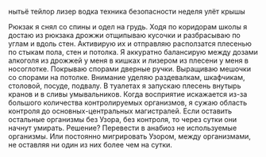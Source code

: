 нытьё тейлор
лизер водка техника безопасности неделя улёт крышы

Рюкзак я снял со спины и одел на грудь. Ходя по коридорам школы я достаю из рюкзака дрожжи отщипываю кусочки и разбрасываю по углам и вдоль стен. Активирую их и отправляю расползатся плесенью по стыкам пола, стен и потолка. 
Я аккуратно балансирую между дозами алкоголя из дрожжей у меня в кишках и  лизером из плесени у меня в носоглотке. Покрываю спорами дверные ручки. Выращиваю мешочки со спорами на потолке. Внимание уделяю раздевалкам, шкафчикам, столовой, посуде, подвалу. В туалетах я запускаю плесень внутырь кранов и в сливы умывальников. Когда восприятие искажается из-за большого количества контролируемых организмов, я сужаю область контроля до основных-центральных магистралей. Если оставить остальные организмы без Узора, без контроля, то через сутки они начнут умирать. Решение? Перевести в анабиоз не используемые организмы. Или постоянно мигрировать Узором, между организмами, не оставляя ни один из них более чем на сутки.

